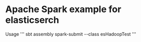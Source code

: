 # Apache Spark example for elasticserch

Usage
'''
  sbt assembly
  spark-submit --class esHadoopTest <target-path>
'''
